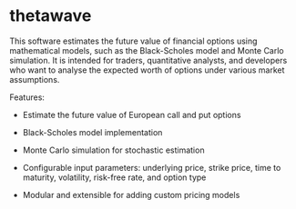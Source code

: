 # thetawave
This software estimates the future value of financial options using mathematical models, such as the Black-Scholes model and Monte Carlo simulation. It is intended for traders, quantitative analysts, and developers who want to analyse the expected worth of options under various market assumptions.

Features:
- Estimate the future value of European call and put options

- Black-Scholes model implementation

- Monte Carlo simulation for stochastic estimation

- Configurable input parameters: underlying price, strike price, time to maturity, volatility, risk-free rate, and option type

- Modular and extensible for adding custom pricing models

